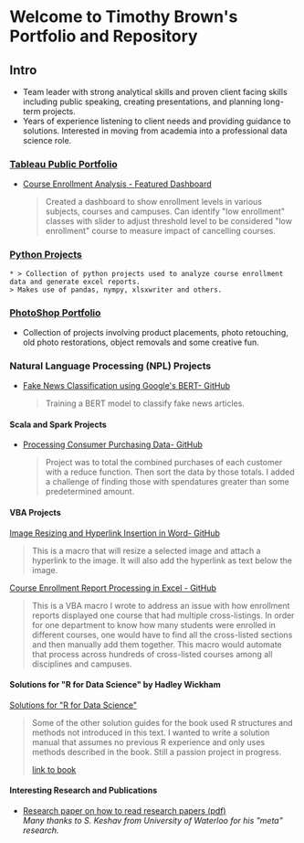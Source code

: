 # Welcome to Timothy Brown's Portfolio and Repository

## Intro<br>
* Team leader with strong analytical skills and proven client facing skills including public speaking, creating presentations, and planning long-term projects.
* Years of experience listening to client needs and providing guidance to solutions. Interested in moving from academia into a professional data science role.

### [Tableau Public Portfolio](https://public.tableau.com/profile/timothy.brown2096#!/) <br>


* [Course Enrollment Analysis - Featured Dashboard](https://public.tableau.com/profile/timothy.brown2096#!/vizhome/AlpharettaProject/Story1) <br>

  > Created a dashboard to show enrollment levels in various subjects, courses and campuses.  Can identify "low enrollment" classes with slider to adjust threshold level to be considered "low enrollment" course to measure impact of cancelling courses.

### [Python Projects](https://brownt47.github.io/Python_Projects/) <br>
  
    * > Collection of python projects used to analyze course enrollment data and generate excel reports.  
    > Makes use of pandas, nympy, xlsxwriter and others.

### [PhotoShop Portfolio](https://brownt47.github.io/Photoshop/) <br>

  - Collection of projects involving product placements, photo retouching, old photo restorations, object removals and some creative fun.

### Natural Language Processing (NPL) Projects <br>
* [Fake News Classification using Google's BERT- GitHub](https://github.com/brownt47/NLP_Projects/blob/main/BERT%20NLP%20Classification.md)
  
  > Training a BERT model to classify fake news articles.  

#### Scala and Spark Projects <br>
* [Processing Consumer Purchasing Data- GitHub](https://github.com/brownt47/Scala/blob/main/CustomerPurchasing.md)
  
  > Project was to total the combined purchases of each customer with a reduce function. Then sort the data by those totals. I added a challenge of finding those with spendatures greater than some predetermined amount.

#### VBA Projects <br>
[Image Resizing and Hyperlink Insertion  in Word- GitHub](https://github.com/brownt47/VBA-Projects/blob/main/ResizeImage.md)
  
  > This is a macro that will resize a selected image and attach a hyperlink to the image. It will also add the hyperlink as text below the image.

[Course Enrollment Report Processing in Excel - GitHub](https://github.com/brownt47/VBA-Projects/blob/main/CrossListedCourses.md) <br>
  
  > This is a VBA macro I wrote to address an issue with how enrollment reports displayed one course that had multiple cross-listings.  In order for one department to know how many students were enrolled in different courses, one would have to find all the cross-listed sections and then manually add them together.  This macro would automate that process across hundreds of cross-listed courses among all disciplines and campuses.

#### Solutions for "R for Data Science" by Hadley Wickham<br>
[Solutions for "R for Data Science"](https://brownt47.github.io/R-For-Data-Science-Solutions) <br>
    
  > Some of the other solution guides for the book used R structures and methods not introduced in this text.  I wanted to write a solution manual that assumes no previous R experience and only uses methods described in the book.  Still a passion project in progress.
  > 
  > [link to book](https://r4ds.had.co.nz/) <br>

#### Interesting Research and Publications 
  * [Research paper on how to read research papers (pdf)](https://web.stanford.edu/class/ee384m/Handouts/HowtoReadPaper.pdf) <br>
    *Many thanks to S. Keshav from University of Waterloo for his "meta" research.*
